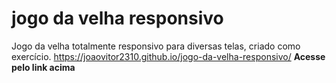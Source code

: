 # jogo da velha responsivo
 Jogo da velha totalmente responsivo para diversas telas, criado como exercício.
 https://joaovitor2310.github.io/jogo-da-velha-responsivo/
**Acesse pelo link acima**
